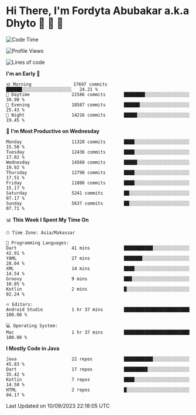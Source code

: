 # Hi There, I'm Fordyta Abubakar a.k.a Dhyto 👋 👋 👋 

<!--
**DhytoDev/dhytodev** is a ✨ _special_ ✨ repository because its `README.md` (this file) appears on your GitHub profile.

Here are some ideas to get you started:

- 🔭 I’m currently working on ...
- 🌱 I’m currently learning ...
- 👯 I’m looking to collaborate on ...
- 🤔 I’m looking for help with ...
- 💬 Ask me about ...
- 📫 How to reach me: ...
- 😄 Pronouns: ...
- ⚡ Fun fact: ...
-->

<!--START_SECTION:waka-->
![Code Time](http://img.shields.io/badge/Code%20Time-2%2C008%20hrs%2028%20mins-blue)

![Profile Views](http://img.shields.io/badge/Profile%20Views-0-blue)

![Lines of code](https://img.shields.io/badge/From%20Hello%20World%20I%27ve%20Written-9.1%20million%20lines%20of%20code-blue)

**I'm an Early 🐤** 

```text
🌞 Morning                17697 commits       ██████░░░░░░░░░░░░░░░░░░░   24.21 % 
🌆 Daytime                22586 commits       ████████░░░░░░░░░░░░░░░░░   30.90 % 
🌃 Evening                18587 commits       ██████░░░░░░░░░░░░░░░░░░░   25.43 % 
🌙 Night                  14216 commits       █████░░░░░░░░░░░░░░░░░░░░   19.45 % 
```
📅 **I'm Most Productive on Wednesday** 

```text
Monday                   11328 commits       ████░░░░░░░░░░░░░░░░░░░░░   15.50 % 
Tuesday                  12436 commits       ████░░░░░░░░░░░░░░░░░░░░░   17.02 % 
Wednesday                14560 commits       █████░░░░░░░░░░░░░░░░░░░░   19.92 % 
Thursday                 12798 commits       ████░░░░░░░░░░░░░░░░░░░░░   17.51 % 
Friday                   11086 commits       ████░░░░░░░░░░░░░░░░░░░░░   15.17 % 
Saturday                 5241 commits        ██░░░░░░░░░░░░░░░░░░░░░░░   07.17 % 
Sunday                   5637 commits        ██░░░░░░░░░░░░░░░░░░░░░░░   07.71 % 
```


📊 **This Week I Spent My Time On** 

```text
🕑︎ Time Zone: Asia/Makassar

💬 Programming Languages: 
Dart                     41 mins             ███████████░░░░░░░░░░░░░░   42.91 % 
YAML                     27 mins             ███████░░░░░░░░░░░░░░░░░░   28.04 % 
XML                      14 mins             ████░░░░░░░░░░░░░░░░░░░░░   14.54 % 
Groovy                   9 mins              ███░░░░░░░░░░░░░░░░░░░░░░   10.05 % 
Kotlin                   2 mins              █░░░░░░░░░░░░░░░░░░░░░░░░   02.24 % 

🔥 Editors: 
Android Studio           1 hr 37 mins        █████████████████████████   100.00 % 

💻 Operating System: 
Mac                      1 hr 37 mins        █████████████████████████   100.00 % 
```

**I Mostly Code in Java** 

```text
Java                     22 repos            ███████████░░░░░░░░░░░░░░   45.83 % 
Dart                     17 repos            █████████░░░░░░░░░░░░░░░░   35.42 % 
Kotlin                   7 repos             ████░░░░░░░░░░░░░░░░░░░░░   14.58 % 
HTML                     2 repos             █░░░░░░░░░░░░░░░░░░░░░░░░   04.17 % 
```




 Last Updated on 10/09/2023 22:18:05 UTC
<!--END_SECTION:waka-->
